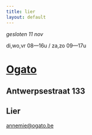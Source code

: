 ```yaml
---
title: lier
layout: default
---
```


*gesloten 11 nov*

di,wo,vr 08&mdash;16u / za,zo 09&mdash;17u

# [Ogato](/)

## Antwerpsestraat 133
## Lier

<a href="mailto:annemie@ogato.be">annemie@ogato.be</a>
